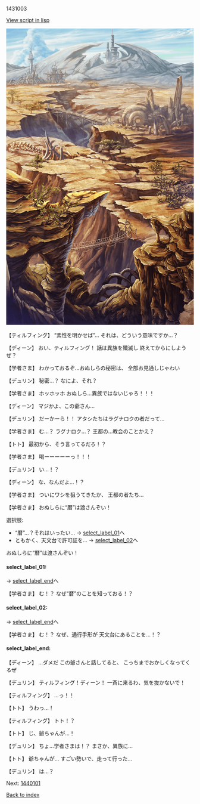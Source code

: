 1431003

[View script in lisp](../scripts/1431003.txt)

![004_wildland.png](../images/backgrounds/004_wildland.png)

【ティルフィング】
“素性を明かせば”…
それは、どういう意味ですか…？

【ディーン】
おい、ティルフィング！
話は異族を殲滅し
終えてからにしようぜ？

【学者さま】
わかっておるぞ…おぬしらの秘密は、
全部お見通しじゃわい

【デュリン】
秘密…？
なによ、それ？

【学者さま】
ホッホッホ
おぬしら…異族ではないじゃろ！！！

【ディーン】
マジかよ、この爺さん…

【デュリン】
だーかーら！！
アタシたちはラグナロクの者だって…

【学者さま】
む…？
ラグナロク…？
王都の…教会のことかえ？

【トト】
最初から、そう言ってるだろ！？

【学者さま】
喝ーーーーーっ！！！

【デュリン】
い…！？

【ディーン】
な、なんだよ…！？

【学者さま】
ついにワシを狙うてきたか、
王都の者たち…

【学者さま】
おぬしらに“暦”は渡さんぞい！

選択肢:
- “暦”…？それはいったい… → [select_label_01](#select_label_01)へ
- ともかく、天文台で許可証を… → [select_label_02](#select_label_02)へ

おぬしらに“暦”は渡さんぞい！

#### select_label_01:
 → [select_label_end](#select_label_end)へ

【学者さま】
む！？
なぜ“暦”のことを知っておる！？

#### select_label_02:
 → [select_label_end](#select_label_end)へ

【学者さま】
む！？
なぜ、通行手形が
天文台にあることを…！？

#### select_label_end:

【ディーン】
…ダメだ
この爺さんと話してると、
こっちまでおかしくなってくるぜ

【デュリン】
ティルフィング！ディーン！
一斉に来るわ、気を抜かないで！

【ティルフィング】
…っ！！

【トト】
うわっ…！

【ティルフィング】
トト！？

【トト】
じ、爺ちゃんが…！

【デュリン】
ちょ…学者さまは！？
まさか、異族に…

【トト】
爺ちゃんが…
すごい勢いで、走って行った…

【デュリン】
は…？

Next: [1440101](1440101.md)

[Back to index](index.md)
